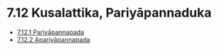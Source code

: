# 7.12 Kusalattika, Pariyāpannaduka

* [7.12.1 Pariyāpannapada](7.12/7.12.1.md)
* [7.12.2 Apariyāpannapada](7.12/7.12.2.md)
